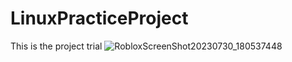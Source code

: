 # LinuxPracticeProject

This is the project trial
![RobloxScreenShot20230730_180537448](https://github.com/Nsidibeopel/LinuxPracticeProject/assets/143354400/245dc815-4949-4d3b-918d-e5ef9d545b5d)
